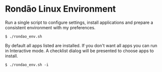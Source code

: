 # Rondão Linux Environment

Run a single script to configure settings, install applications and prepare a consistent environment with my preferences.

```
$ ./rondao_env.sh
```

By default all apps listed are installed.
If you don't want all apps you can run in Interactive mode.
A checklist dialog will be presented to choose apps to install.

```
$ ./rondao_env.sh -i
```
